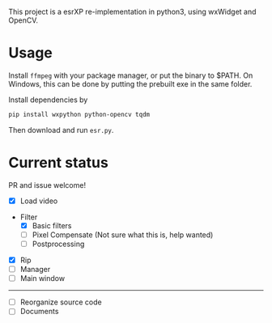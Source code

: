 This project is a esrXP re-implementation in python3, using wxWidget and OpenCV.

# Usage

Install `ffmpeg` with your package manager, or put the binary to $PATH. On Windows, this can be done by putting the prebuilt exe in the same folder.

Install dependencies by
```sh
pip install wxpython python-opencv tqdm
```

Then download and run `esr.py`.

# Current status

PR and issue welcome!

- [x] Load video
- Filter
  - [x] Basic filters
  - [ ] Pixel Compensate (Not sure what this is, help wanted)
  - [ ] Postprocessing
- [x] Rip
- [ ] Manager
- [ ] Main window
----
- [ ] Reorganize source code
- [ ] Documents
